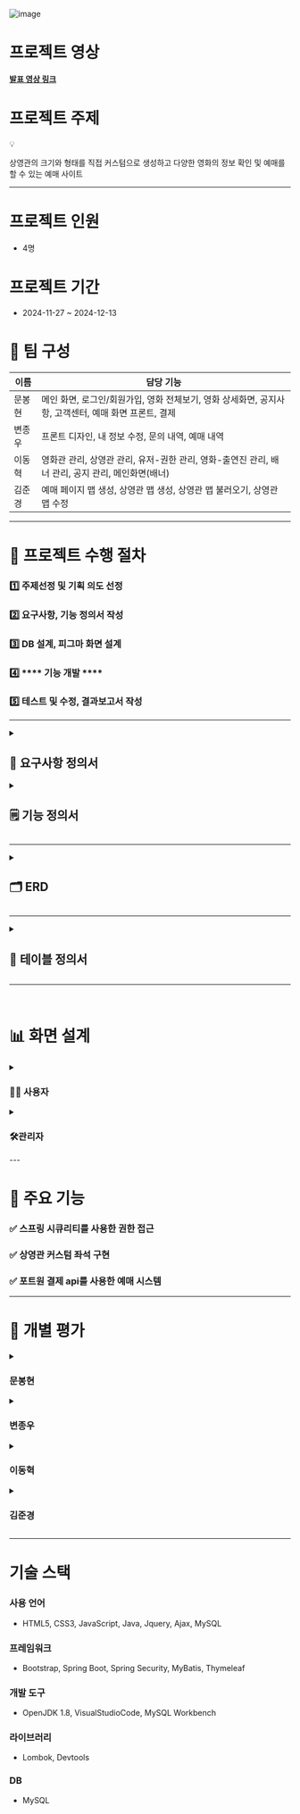 
![image](https://github.com/user-attachments/assets/b11f4554-9c35-44f0-9542-0cbdd457d45c)


# 프로젝트 영상

<a href="https://www.youtube.com/watch?v=9M2KXyZ3ARg&list=PL4C2AmBC9jOZZEOwZ67P_Nb_WoQ1JpZ6G&index=7" target="_blank">**발표 영상 링크**</a>


# 프로젝트 주제

<aside>
💡

상영관의 크기와 형태를 직접 커스텀으로 생성하고 
다양한 영화의 정보 확인 및 예매를 할 수 있는 예매 사이트

</aside>

---

# **프로젝트 인원**

- 4명

# **프로젝트 기간**

- 2024-11-27 ~ 2024-12-13

# **👥 팀 구성**

| **이름** | **담당 기능** |
| --- | --- |
| 문봉현 | 메인 화면, 로그인/회원가입, 영화 전체보기, 영화 상세화면, 공지사항, 고객센터, 예매 화면 프론트, 결제 |
| 변종우 | 프론트 디자인, 내 정보 수정, 문의 내역, 예매 내역 |
| 이동혁 | 영화관 관리, 상영관 관리, 유저-권한 관리, 영화-출연진 관리, 배너 관리, 공지 관리, 메인화면(배너) |
| 김준경 | 예매 페이지 맵 생성, 상영관 맵 생성, 상영관 맵 불러오기, 상영관 맵 수정 |

---

# **🚀 프로젝트 수행 절차**

### **1️⃣ 주제선정 및 기획 의도 선정**

### **2️⃣ 요구사항, 기능 정의서 작성**

### **3️⃣ DB 설계, 피그마 화면 설계**

### 4️⃣ **** 기능 개발 ****

### **5️⃣ 테스트 및 수정, 결과보고서 작성**

---

<details>
<summary><h2>📑 <strong>요구사항 정의서</strong></h2></summary>
  
   ![image](https://github.com/user-attachments/assets/02a6856f-4ae0-4ec2-8366-69908e8195a7)
   ![image](https://github.com/user-attachments/assets/cf5e4ba4-6103-4350-9a8e-00bdbe862735)
</details>

<details>
<summary><h2>🗒️ <strong>기능 정의서</strong></h2></summary>
  
  ![image](https://github.com/user-attachments/assets/8734c1a1-2dea-4040-bdd8-7be721a5fd69)
  ![image](https://github.com/user-attachments/assets/8f3d8ad0-70c1-42cd-9578-7824e5aec8a9)
  ![image](https://github.com/user-attachments/assets/427f8b90-e9f1-4b1d-814c-fe48c47b4856)
  ![image](https://github.com/user-attachments/assets/66383ae4-8229-4962-99d8-ca1b22383be0)




</details>

---

<details>
<summary><h2>🗂️ <strong>ERD</strong></h2></summary>
  
 ![image](https://github.com/user-attachments/assets/45db6bef-3834-4513-a164-efa74ee3e999)


</details>

---

<details>
  <summary><h2>📃 <strong>테이블 정의서</strong></h2></summary>

  ![image](https://github.com/user-attachments/assets/421fffa7-47d3-4754-ab70-535109dacc8e)
  ![image](https://github.com/user-attachments/assets/ec71fc4a-7e3d-42ad-9256-95182c9d20e7)
  ![image](https://github.com/user-attachments/assets/10ded960-3d99-43bd-8f13-472781a2d02e)
  ![image](https://github.com/user-attachments/assets/6b40196d-feb8-4567-a3d7-57cc7caad56e)
  ![image](https://github.com/user-attachments/assets/e0b5d07b-8c74-489e-9eec-a2c0a0dcfaf1)
  ![image](https://github.com/user-attachments/assets/2d27f195-c852-4ef0-ab58-2bcd88e9e76f)
  ![image](https://github.com/user-attachments/assets/ff07ca1f-4ba7-45c4-8016-a70ab02679f5)
  ![image](https://github.com/user-attachments/assets/a13cb0d9-30ea-471c-a806-36fe8e63b1f2)
  ![image](https://github.com/user-attachments/assets/cee10db1-23e1-4868-99ec-0fa5b7e07c6b)
  ![image](https://github.com/user-attachments/assets/f7dfd9ae-08ce-4569-afdb-c40f4c7d5f1e)
  ![image](https://github.com/user-attachments/assets/8cdd8c4f-b879-4a23-8182-6afeb56b7445)
  ![image](https://github.com/user-attachments/assets/a545db09-875e-4e28-844c-79aa6dd4d6f2)
  ![image](https://github.com/user-attachments/assets/b6401873-5400-45d0-92c7-21ff6685e0b4)
  ![image](https://github.com/user-attachments/assets/9175dbcd-4ea0-4341-bcb4-d4500b382149)
  ![image](https://github.com/user-attachments/assets/6ca8c54c-ae92-4ec2-93ca-4ae34d56e0dd)
  ![image](https://github.com/user-attachments/assets/413f4434-6ddc-40ca-8008-812eb8348d8c)
  ![image](https://github.com/user-attachments/assets/c7b3f221-997b-4cae-af72-66be05073424)

</details>                                                                                                                    

---
&nbsp;
# 📊 **화면 설계**

<details>
  <summary><h3>👨‍💻 <strong>사용자</strong></h3></summary>
![image](https://github.com/user-attachments/assets/76a481d8-1b96-4a9e-a6f2-96b868e6ea05)
![image](https://github.com/user-attachments/assets/0aa3289c-c82f-4afc-9af2-9c9a4af86011)
![image](https://github.com/user-attachments/assets/47f3d32a-8630-4158-9aaf-10be682341db)
![image](https://github.com/user-attachments/assets/0970eaad-211e-4e00-8287-5c0a9eb00890)
![image](https://github.com/user-attachments/assets/9b536ce7-5c58-4d59-8a86-bcd818bd21a4)
![image](https://github.com/user-attachments/assets/cd3a835a-f5da-486b-93ac-20eafeaf6199)
![image](https://github.com/user-attachments/assets/445307d5-7232-4519-af3f-a3c53ebfb0b5)
![image](https://github.com/user-attachments/assets/b0894e21-f4b8-4ccf-af9d-8ea882e0f233)
![image](https://github.com/user-attachments/assets/c6d067a0-2891-424e-ae6d-5ed442e0d720)
![image](https://github.com/user-attachments/assets/53df1ee7-d7a3-4e10-994b-f78d32eaa47a)
![image](https://github.com/user-attachments/assets/8c6135dc-0a80-4253-863f-c602aa8b302e)
![image](https://github.com/user-attachments/assets/ca38b0c4-59b2-41d5-afae-62d4fe3c0b7f)
![image](https://github.com/user-attachments/assets/e98a7239-cfed-4847-ac07-d68e9aa5c27f)
![image](https://github.com/user-attachments/assets/ce1896cb-d292-47be-ab8c-6d119743edc4)
![image](https://github.com/user-attachments/assets/9b1679ac-9acc-4e62-ba0c-3996b6286f01)
![image](https://github.com/user-attachments/assets/671a9acd-80a2-49aa-b26d-6d01b6a8ee78)
![image](https://github.com/user-attachments/assets/9af63d7d-ff53-4d13-9f39-a3c9d356baeb)
</details>

<details>
  <summary><h3>🛠️<strong>관리자</strong></h3></summary>
![image](https://github.com/user-attachments/assets/6fc56aed-50ee-4bf1-a09a-61305d753eb5)
![image](https://github.com/user-attachments/assets/d3196651-1bff-4ac3-84bf-d3ee8622782f)
![image](https://github.com/user-attachments/assets/559306e2-0292-4ccf-a8c3-bb4e81fa9eae)
![image](https://github.com/user-attachments/assets/066e64cf-ea44-4de5-b21b-f1fe01d165ab)
![image](https://github.com/user-attachments/assets/53e68f51-bb67-4caa-9699-d0824fa32e42)
![image](https://github.com/user-attachments/assets/324b4db6-0ea0-4560-a9c2-982af2477602)
![image](https://github.com/user-attachments/assets/e215cd66-c5bb-43bd-a0bb-e28496f2e31f)
![image](https://github.com/user-attachments/assets/664a5bc3-dd43-4230-a493-25b86b144ab9)
![image](https://github.com/user-attachments/assets/4508e2a4-f488-4eab-8c03-66a74c14e034)
![image](https://github.com/user-attachments/assets/b067668a-c592-404d-9b30-c0759ee82800)
![image](https://github.com/user-attachments/assets/9d15c970-84d3-47ca-9fbc-30b1b567f94f)
![image](https://github.com/user-attachments/assets/faed6ac5-225e-471d-923c-e5c9513bf097)
![image](https://github.com/user-attachments/assets/59e1d5c8-048d-429e-a389-99a4ddd85aa6)
![image](https://github.com/user-attachments/assets/479684b1-c2a5-4ccd-bc58-e4d327674d58)
![image](https://github.com/user-attachments/assets/c87eb9ac-a2d1-454f-8a2e-5986b12e5b3a)
![image](https://github.com/user-attachments/assets/0624bf91-d795-4969-9724-e8b2baa92a63)
![image](https://github.com/user-attachments/assets/68ca2c85-e4b7-455f-8e50-6de707e5c7d6)
![image](https://github.com/user-attachments/assets/af8be756-e842-4c22-a41d-71a2a8578e50)
![image](https://github.com/user-attachments/assets/ffd8d3c6-72bc-4d36-ac63-4c9f22831554)
![image](https://github.com/user-attachments/assets/de6327d0-4193-4eea-99a6-76067987e214)
![image](https://github.com/user-attachments/assets/bbe33c7d-4f1e-4a96-bf85-515972490a76)
![image](https://github.com/user-attachments/assets/1505ff40-c722-4854-891d-9387a51b4cc0)
</details>
---

# **🎯 주요 기능**

### **✅ 스프링 시큐리티를 사용한 권한 접근**

### **✅ 상영관 커스텀 좌석 구현**

### **✅ 포트원 결제 api를 사용한 예매 시스템**

---

# **📝 개별 평가**

<details>
<summary><h3><strong>문봉현</strong></h3></summary>

![image](https://github.com/user-attachments/assets/2b07a093-32af-483d-ba90-c1d7c582c8a7)

</details>


<details>
<summary><h3><strong>변종우</strong></h3></summary>

![image](https://github.com/user-attachments/assets/f55d06dd-6480-4b51-9150-79cf317cb195)

</details>

<details>
<summary><h3><strong>이동혁</strong></h3></summary>

![image](https://github.com/user-attachments/assets/928bedb3-fa7c-4d7b-a281-4b0e18d42d6d)

</details>

<details>
<summary><h3><strong>김준경</strong></h3></summary>

![image](https://github.com/user-attachments/assets/73516c65-62ee-4677-b009-3cd68fb49118)

</details>

---

# 기술 스택

### 사용 언어

- HTML5, CSS3, JavaScript, Java, Jquery, Ajax, MySQL

### 프레임워크

- Bootstrap, Spring Boot, Spring Security, MyBatis, Thymeleaf

### 개발 도구

- OpenJDK 1.8, VisualStudioCode, MySQL Workbench

### 라이브러리

- Lombok, Devtools

### DB

- MySQL
